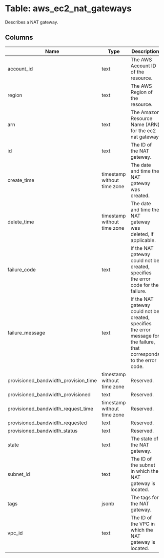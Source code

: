 
# Table: aws_ec2_nat_gateways
Describes a NAT gateway.
## Columns
| Name        | Type           | Description  |
| ------------- | ------------- | -----  |
|account_id|text|The AWS Account ID of the resource.|
|region|text|The AWS Region of the resource.|
|arn|text|The Amazon Resource Name (ARN) for the ec2 nat gateway|
|id|text|The ID of the NAT gateway.|
|create_time|timestamp without time zone|The date and time the NAT gateway was created.|
|delete_time|timestamp without time zone|The date and time the NAT gateway was deleted, if applicable.|
|failure_code|text|If the NAT gateway could not be created, specifies the error code for the failure.|
|failure_message|text|If the NAT gateway could not be created, specifies the error message for the failure, that corresponds to the error code.|
|provisioned_bandwidth_provision_time|timestamp without time zone|Reserved.|
|provisioned_bandwidth_provisioned|text|Reserved.|
|provisioned_bandwidth_request_time|timestamp without time zone|Reserved.|
|provisioned_bandwidth_requested|text|Reserved.|
|provisioned_bandwidth_status|text|Reserved.|
|state|text|The state of the NAT gateway.|
|subnet_id|text|The ID of the subnet in which the NAT gateway is located.|
|tags|jsonb|The tags for the NAT gateway.|
|vpc_id|text|The ID of the VPC in which the NAT gateway is located.|
